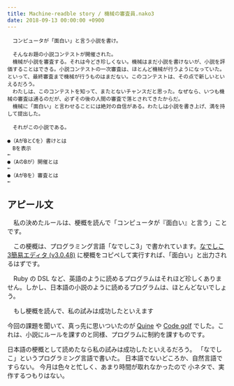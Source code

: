 ```yaml
---
title: Machine-readble story / 機械の審査員.nako3
date: 2018-09-13 00:00:00 +0900
---
```


```
　コンピュータが「面白い」と言う小説を書け。

　そんなお題の小説コンテストが開催された。
　機械が小説を審査する。それは今どき珍しくない。機械はまだ小説を書けないが、小説を評価することはできる。小説コンテストの一次審査は、ほとんど機械が行うようになっていた。といって、最終審査まで機械が行うものはまだない。このコンテストは、その点で新しいといえるだろう。
　わたしは、このコンテストを知って、またとないチャンスだと思った。なぜなら、いつも機械の審査は通るのだが、必ずその後の人間の審査で落とされてきたからだ。
　機械に「面白い」と言わせることには絶対の自信がある。わたしは小説を書き上げ、満を持して提出した。

　それがこの小説である。

●（AがBとCを）書けとは
　Bを表示
←
●（AのBが）開催とは
←
●（AがBを）審査とは
←
```

## アピール文

　私の決めたルールは、梗概を読んで「コンピュータが『面白い』と言う」ことです。

　この梗概は、プログラミング言語「なでしこ3」で書かれています。[なでしこ3簡易エディタ (v3.0.48)](https://nadesi.com/doc3/index.php?%E3%81%AA%E3%81%A7%E3%81%97%E3%81%933%E7%B0%A1%E6%98%93%E3%82%A8%E3%83%87%E3%82%A3%E3%82%BF) に梗概をコピペして実行すれば、「面白い」と出力されるはずです。

　Ruby の DSL など、英語のように読めるプログラムはそれほど珍しくありません。しかし、日本語の小説のように読めるプログラムは、ほとんどないでしょう。

　もし梗概を読んで、私の試みは成功したといえます

今回の課題を聞いて、真っ先に思いついたのが [Quine](https://ja.wikipedia.org/wiki/%E3%82%AF%E3%83%AF%E3%82%A4%E3%83%B3_(%E3%83%97%E3%83%AD%E3%82%B0%E3%83%A9%E3%83%9F%E3%83%B3%E3%82%B0)) や [Code golf](https://ja.wikipedia.org/wiki/%E3%82%B3%E3%83%BC%E3%83%89%E3%82%B4%E3%83%AB%E3%83%95) でした。これは、小説にルールを課すのと同様、プログラムに制約を課すものです。


日本語の梗概として読めたなら私の試みは成功したといえるだろう。
「なでしこ」というプログラミング言語で書いた。
日本語でないどころか、自然言語ですらない。
今月は色々と忙しく、あまり時間が取れなかったので
小ネタで、実作するつもりはない。

